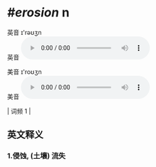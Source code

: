 # ***\#erosion*** n
英音 ɪ'rəʊʒn  
英音
<audio src="./media/erosion1.aac" controls="controls"></audio>

美音 ɪ'roʊʒn  
美音
<audio src="./media/erosion2.aac" controls="controls"></audio>



| 词频 1 |  

英文释义
---
### 1.**侵蚀, (土壤) 流失**  


